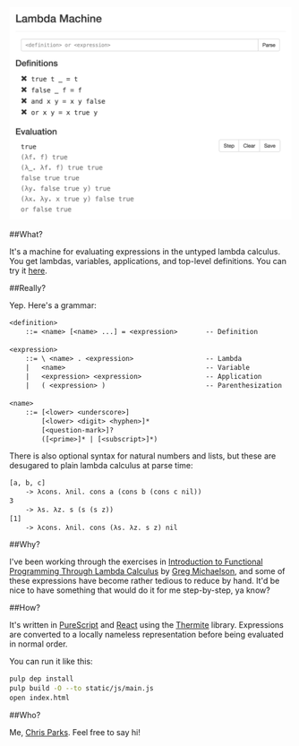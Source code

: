 ![Lambda Machine Screenshot](https://raw.githubusercontent.com/cdparks/lambda-machine/master/static/images/lambda-machine.png)

##What?

It's a machine for evaluating expressions in the untyped lambda calculus. You get lambdas, variables, applications, and top-level definitions. You can try it [here](http://cdparks.github.io/lambda-machine).

##Really?

Yep. Here's a grammar:

```plaintext
<definition>
    ::= <name> [<name> ...] = <expression>       -- Definition

<expression>
    ::= \ <name> . <expression>                  -- Lambda
    |   <name>                                   -- Variable
    |   <expression> <expression>                -- Application
    |   ( <expression> )                         -- Parenthesization

<name>
    ::= [<lower> <underscore>]
        [<lower> <digit> <hyphen>]*
        [<question-mark>]?
        ([<prime>]* | [<subscript>]*)
```

There is also optional syntax for natural numbers and lists, but these are desugared to plain lambda calculus at parse time:

```plaintext
[a, b, c]
    -> λcons. λnil. cons a (cons b (cons c nil))
3
    -> λs. λz. s (s (s z))
[1]
    -> λcons. λnil. cons (λs. λz. s z) nil
```

##Why?

I've been working through the exercises in [Introduction to Functional Programming Through Lambda Calculus](http://www.amazon.com/Introduction-Functional-Programming-Calculus-Mathematics/dp/0486478831) by [Greg Michaelson](http://www.macs.hw.ac.uk/~greg/), and some of these expressions have become rather tedious to reduce by hand. It'd be nice to have something that would do it for me step-by-step, ya know?

##How?

It's written in [PureScript](http://www.purescript.org/) and [React](https://facebook.github.io/react/) using the [Thermite](https://github.com/paf31/purescript-thermite) library. Expressions are converted to a locally nameless representation before being evaluated in normal order.

You can run it like this:

```bash
pulp dep install
pulp build -O --to static/js/main.js
open index.html
```

##Who?

Me, [Chris Parks](mailto:christopher.daniel.parks@gmail.com). Feel free to say hi!

